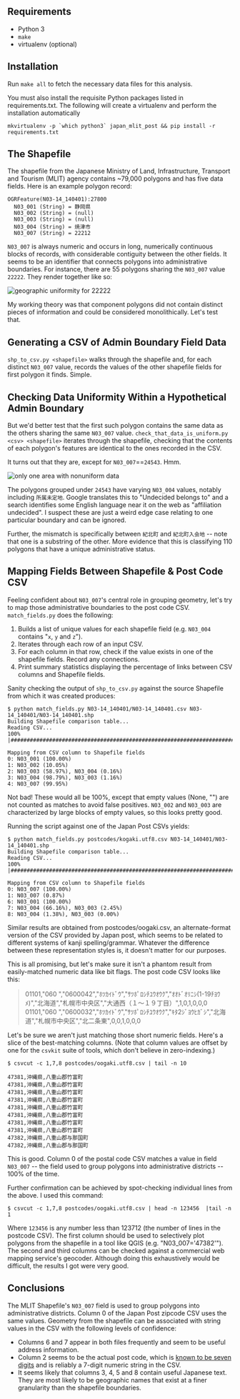Requirements
------------
- Python 3
- `make`
- virtualenv (optional)

Installation
------------
Run `make all` to fetch the necessary data files for this analysis.

You must also install the requisite Python packages listed in requirements.txt. The following will create a virtualenv and perform the installation automatically

```
mkvirtualenv -p `which python3` japan_mlit_post && pip install -r requirements.txt
```

The Shapefile
-------------
The shapefile from the Japanese Ministry of Land, Infrastructure, Transport and Tourism (MLIT) agency contains ~79,000 polygons and has five data fields. Here is an example polygon record:

```
OGRFeature(N03-14_140401):27800
  N03_001 (String) = 静岡県
  N03_002 (String) = (null)
  N03_003 (String) = (null)
  N03_004 (String) = 焼津市
  N03_007 (String) = 22212
```

`N03_007` is always numeric and occurs in long, numerically continuous blocks of records, with considerable contiguity between the other fields. It seems to be an identifier that connects polygons into administrative boundaries. For instance, there are 55 polygons sharing the `N03_007` value `22222`. They render together like so:

![geographic uniformity for 22222](http://cl.ly/image/0x462I0B2M08/Image%202014-10-09%20at%205.41.20%20PM.png)

My working theory was that component polygons did not contain distinct pieces of information and could be considered monolithically. Let's test that.

Generating a CSV of Admin Boundary Field Data
---------------------------------------------
`shp_to_csv.py <shapefile>` walks through the shapefile and, for each distinct `N03_007` value, records the values of the other shapefile fields for first polygon it finds. Simple.

Checking Data Uniformity Within a Hypothetical Admin Boundary
-------------------------------------------------------------
But we'd better test that the first such polygon contains the same data as the others sharing the same `N03_007` value. `check_that_data_is_uniform.py <csv> <shapefile>` iterates through the shapefile, checking that the contents of each polygon's features are identical to the ones recorded in the CSV.

It turns out that they are, except for `N03_007`==`24543`. Hmm.

![only one area with nonuniform data](http://cl.ly/image/0p423y132113/Image%202014-10-09%20at%205.34.12%20PM.png)

The polygons grouped under `24543` have varying `N03_004` values, notably including `所属未定地`.  Google translates this to "Undecided belongs to" and a search identifies some English language near it on the web as "affiliation undecided". I suspect these are just a weird edge case relating to one particular boundary and can be ignored.

Further, the mismatch is specifically between `紀北町` and `紀北町入会地` -- note that one is a substring of the other. More evidence that this is classifying 110 polygons that have a unique administrative status.

Mapping Fields Between Shapefile & Post Code CSV
------------------------------------------------
Feeling confident about `N03_007`'s central role in grouping geometry, let's try to map those administrative boundaries to the post code CSV. `match_fields.py` does the following:

1. Builds a list of unique values for each shapefile field (e.g. `N03_004` contains "`x`, `y` and `z`").
2. Iterates through each row of an input CSV.
3. For each column in that row, check if the value exists in one of the shapefile fields. Record any connections.
4. Print summary statistics displaying the percentage of links between CSV columns and Shapefile fields.

Sanity checking the output of `shp_to_csv.py` against the source Shapefile from which it was created produces:

```
$ python match_fields.py N03-14_140401/N03-14_140401.csv N03-14_140401/N03-14_140401.shp
Building Shapefile comparison table...
Reading CSV...
100% |########################################################################|

Mapping from CSV column to Shapefile fields
0: N03_001 (100.00%)
1: N03_002 (10.05%)
2: N03_003 (58.97%), N03_004 (0.16%)
3: N03_004 (98.79%), N03_003 (1.16%)
4: N03_007 (99.95%)
```

Not bad! These would all be 100%, except that empty values (None, "") are not counted as matches to avoid false positives. `N03_002` and `N03_003` are characterized by large blocks of empty values, so this looks pretty good.

Running the script against one of the Japan Post CSVs yields:

```
$ python match_fields.py postcodes/kogaki.utf8.csv N03-14_140401/N03-14_140401.shp
Building Shapefile comparison table...
Reading CSV...
100% |########################################################################|

Mapping from CSV column to Shapefile fields
0: N03_007 (100.00%)
1: N03_007 (0.87%)
6: N03_001 (100.00%)
7: N03_004 (66.16%), N03_003 (2.45%)
8: N03_004 (1.38%), N03_003 (0.00%)
```

Similar results are obtained from postcodes/oogaki.csv, an alternate-format version of the CSV provided by Japan post, which seems to be related to different systems of kanji spelling/grammar. Whatever the difference between these representation styles is, it doesn't matter for our purposes. 

This is all promising, but let's make sure it isn't a phantom result from easily-matched numeric data like bit flags. The post code CSV looks like this:

>01101,"060  ","0600042","ﾎﾂｶｲﾄﾞｳ","ｻﾂﾎﾟﾛｼﾁﾕｳｵｳｸ","ｵｵﾄﾞｵﾘﾆｼ(1-19ﾁﾖｳﾒ)","北海道","札幌市中央区","大通西（１〜１９丁目）",1,0,1,0,0,0
>01101,"060  ","0600032","ﾎﾂｶｲﾄﾞｳ","ｻﾂﾎﾟﾛｼﾁﾕｳｵｳｸ","ｷﾀ2ｼﾞﾖｳﾋｶﾞｼ","北海道","札幌市中央区","北二条東",0,0,1,0,0,0

Let's be sure we aren't just matching those short numeric fields. Here's a slice of the best-matching columns. (Note that column values are offset by one for the `csvkit` suite of tools, which don't believe in zero-indexing.)

```
$ csvcut -c 1,7,8 postcodes/oogaki.utf8.csv | tail -n 10

47381,沖縄県,八重山郡竹富町
47381,沖縄県,八重山郡竹富町
47381,沖縄県,八重山郡竹富町
47381,沖縄県,八重山郡竹富町
47381,沖縄県,八重山郡竹富町
47381,沖縄県,八重山郡竹富町
47381,沖縄県,八重山郡竹富町
47381,沖縄県,八重山郡竹富町
47382,沖縄県,八重山郡与那国町
47382,沖縄県,八重山郡与那国町
```

This is good. Column 0 of the postal code CSV matches a value in field `N03_007` -- the field used to group polygons into administrative districts -- 100% of the time. 

Further confirmation can be achieved by spot-checking individual lines from the above. I used this command:

```
$ csvcut -c 1,7,8 postcodes/oogaki.utf8.csv | head -n 123456  |tail -n 1
```

Where `123456` is any number less than 123712 (the number of lines in the postcode CSV). The first column should be used to selectively plot polygons from the shapefile in a tool like QGIS (e.g. "N03_007='47382'"). The second and third columns can be checked against a commercial web mapping service's geocoder. Although doing this exhaustively would be difficult, the results I got were very good.

Conclusions
-----------
The MLIT Shapefile's `N03_007` field is used to group polygons into administrative districts. Column 0 of the Japan Post zipcode CSV uses the same values. Geometry from the shapefile can be associated with string values in the CSV with the following levels of confidence:

- Columns 6 and 7 appear in both files frequently and seem to be useful address information. 
- Column 2 seems to be the actual post code, which is [known to be seven digits](http://www.japan-guide.com/forum/quereadisplay.html?0+39509) and is reliably a 7-digit numeric string in the CSV. 
- It seems likely that columns 3, 4, 5 and 8 contain useful Japanese text. They are most likely to be geographic names that exist at a finer granularity than the shapefile boundaries.